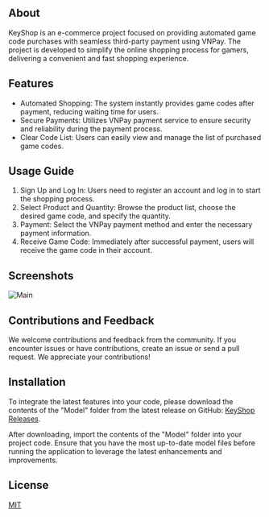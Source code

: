 
## About

KeyShop is an e-commerce project focused on providing automated game code purchases with seamless third-party payment using VNPay. The project is developed to simplify the online shopping process for gamers, delivering a convenient and fast shopping experience.

## Features
- Automated Shopping: The system instantly provides game codes after payment, reducing waiting time for users.
- Secure Payments: Utilizes VNPay payment service to ensure security and reliability during the payment process.
- Clear Code List: Users can easily view and manage the list of purchased game codes.
## Usage Guide
1. Sign Up and Log In: Users need to register an account and log in to start the shopping process. 
2. Select Product and Quantity: Browse the product list, choose the desired game code, and specify the quantity.
3. Payment: Select the VNPay payment method and enter the necessary payment information.
4. Receive Game Code: Immediately after successful payment, users will receive the game code in their account.
## Screenshots
![Main](https://i.imgur.com/9MrELOX.png)

## Contributions and Feedback
We welcome contributions and feedback from the community. If you encounter issues or have contributions, create an issue or send a pull request. We appreciate your contributions!


## Installation


To integrate the latest features into your code, please download the contents of the "Model" folder from the latest release on GitHub: [KeyShop Releases](https://github.com/dokimkhanh/KeyShop/releases/).

After downloading, import the contents of the "Model" folder into your project code. Ensure that you have the most up-to-date model files before running the application to leverage the latest enhancements and improvements.

## License
[MIT](https://opensource.org/license/mit/)


